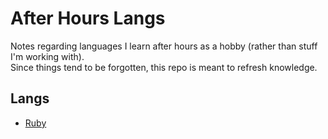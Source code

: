 # After Hours Langs

Notes regarding languages I learn after hours as a hobby (rather than stuff I'm working with).  
Since things tend to be forgotten, this repo is meant to refresh knowledge.

## Langs

* [Ruby](ruby/README.md)

